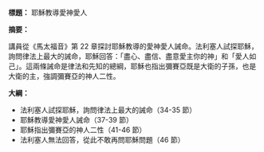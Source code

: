 **標題：** 耶穌教導愛神愛人

**摘要：**

講員從《馬太福音》第 22 章探討耶穌教導的愛神愛人誡命。法利塞人試探耶穌，詢問律法上最大的誡命，耶穌回答：「盡心、盡信、盡意愛主你的神」和「愛人如己」。這兩條誡命是律法和先知的總綱，耶穌也指出彌賽亞既是大衛的子孫，也是大衛的主，強調彌賽亞的神人二性。

**大綱：**

* 法利塞人試探耶穌，詢問律法上最大的誡命（34-35 節）
* 耶穌教導愛神愛人誡命（37-39 節）
* 耶穌指出彌賽亞的神人二性（41-46 節）
* 法利塞人無法回答，從此不敢再問耶穌問題（46 節）